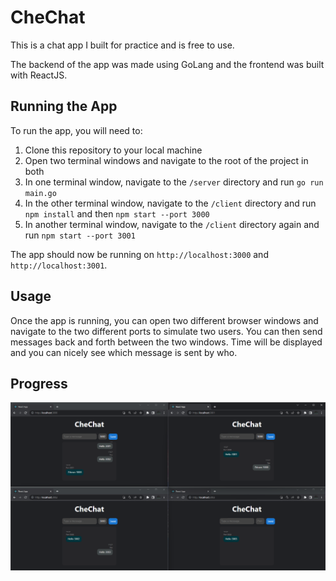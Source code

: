 # CheChat

This is a chat app I built for practice and is free to use.

The backend of the app was made using GoLang and the frontend was built with ReactJS.

## Running the App

To run the app, you will need to:

1. Clone this repository to your local machine
2. Open two terminal windows and navigate to the root of the project in both
3. In one terminal window, navigate to the `/server` directory and run `go run main.go`
4. In the other terminal window, navigate to the `/client` directory and run `npm install` and then `npm start --port 3000`
5. In another terminal window, navigate to the `/client` directory again and run `npm start --port 3001`

The app should now be running on `http://localhost:3000` and `http://localhost:3001`.

## Usage

Once the app is running, you can open two different browser windows and navigate to the two different ports to simulate two users. You can then send messages back and forth between the two windows. Time will be displayed and you can nicely see which message is sent by who.

## Progress

![Alt text](ProgressImage2.png)
